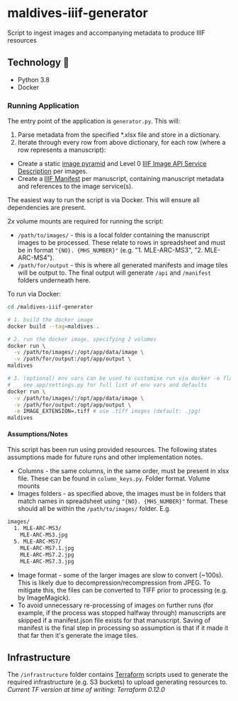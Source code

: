 # maldives-iiif-generator

Script to ingest images and accompanying metadata to produce IIIF resources

## Technology :rocket:

* Python 3.8
* Docker

### Running Application

The entry point of the application is `generator.py`. This will:

1. Parse metadata from the specified *.xlsx file and store in a dictionary.
2. Iterate through every row from above dictionary, for each row (where a row represents a manuscript):
  * Create a static [image pyramid](https://northstar-www.dartmouth.edu/doc/idl/html_6.2/Image_Tiling.html) and Level 0 [IIIF Image API Service Description](https://iiif.io/api/image/2.0/) per images.
  * Create a [IIIF Manifest](https://iiif.io/api/presentation/2.0/) per manuscript, containing manuscript metadata and references to the image service(s).

The easiest way to run the script is via Docker. This will ensure all dependencies are present. 

2x volume mounts are required for running the script:
* `/path/to/images/` - this is a local folder containing the manuscript images to be processed. These relate to rows in spreadsheet and must be in format `"{NO}. {MHS_NUMBER}"` (e.g. "1. MLE-ARC-MS3", "2. MLE-ARC-MS4").
* `/path/for/output` - this is where all generated manifests and image tiles will be output to. The final output will generate `/api` and `/manifest` folders underneath here.

To run via Docker:

```bash
cd /maldives-iiif-generator

# 1. build the docker image
docker build --tag=maldives .

# 2. run the docker image, specifying 2 volumes
docker run \
  -v /path/to/images/:/opt/app/data/image \
  -v /path/for/output:/opt/app/output \
maldives

# 3. (optional) env vars can be used to customise run via docker -e flag
#    see app/settings.py for full list of env vars and defaults
docker run \
  -v /path/to/images/:/opt/app/data/image \
  -v /path/for/output:/opt/app/output \
  -e IMAGE_EXTENSION=.tiff # use .tiff images (default: .jpg)
maldives
```

#### Assumptions/Notes

This script has been run using provided resources. The following states assumptions made for future runs and other implementation notes.

* Columns - the same columns, in the same order, must be present in xlsx file. These can be found in `column_keys.py`. Folder format. Volume mounts
* Images folders - as specified above, the images must be in folders that match names in spreadsheet using `"{NO}. {MHS_NUMBER}"` format. These should all be within the `/path/to/images/` folder. E.g.
```bash
images/
  1. MLE-ARC-MS3/
    MLE-ARC-MS3.jpg
  5. MLE-ARC-MS7/
    MLE-ARC-MS7.1.jpg
    MLE-ARC-MS7.2.jpg
    MLE-ARC-MS7.3.jpg
```
* Image format - some of the larger images are slow to convert (~100s). This is likely due to decompression/recompression from JPEG. To mitigate this, the files can be converted to TIFF prior to processing (e.g. by ImageMagick).
* To avoid unnecessary re-processing of images on further runs (for example, if the process was stopped halfway through) manuscripts are skipped if a manifest.json file exists for that manuscript. Saving of manifest is the final step in processing so assumption is that if it made it that far then it's generate the image tiles.

## Infrastructure

The `/infrastructure` folder contains [Terraform](https://www.terraform.io/) scripts used to generate the required infrastructure (e.g. S3 buckets) to upload generating resources to. _Current TF version at time of writing: Terraform 0.12.0_

 
